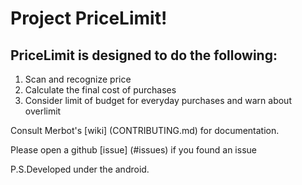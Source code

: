 # Project PriceLimit!

## PriceLimit is designed to do the following:
1. Scan and recognize price 
2. Calculate the final cost of purchases
3. Consider limit of budget for everyday purchases and warn about overlimit

Consult Merbot's [wiki] (CONTRIBUTING.md) for documentation.

Please open a github [issue] (#issues) if you found an issue 

P.S.Developed under the android.
